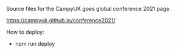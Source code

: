 Source files for the CampyUK goes global conference 2021 page.

https://campyuk.github.io/conference2021/


How to deploy: 
 * npm run deploy  